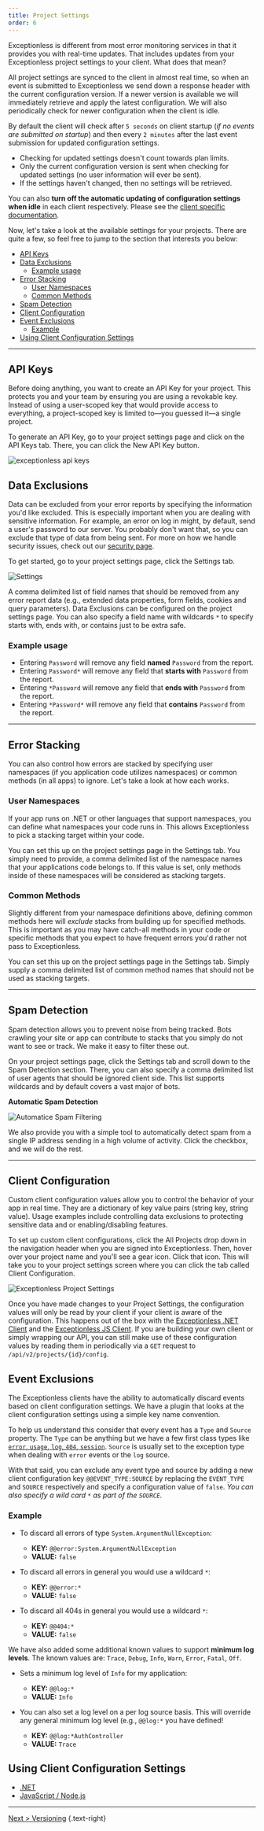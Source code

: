 ```yaml
---
title: Project Settings
order: 6
---
```


Exceptionless is different from most error monitoring services in that it provides you with real-time updates. That includes updates from your Exceptionless project settings to your client. What does that mean? 

All project settings are synced to the client in almost real time, so when an event is submitted to Exceptionless we send down a response header with the current configuration version. If a newer version is available we will immediately retrieve and apply the latest configuration. We will also periodically check for newer configuration when the client is idle.

By default the client will check after `5 seconds` on client startup (*if no events are submitted on startup*) and then every `2 minutes` after the last event submission for updated configuration settings.

- Checking for updated settings doesn't count towards plan limits.
- Only the current configuration version is sent when checking for updated settings (no user information will ever be sent).
- If the settings haven't changed, then no settings will be retrieved.

You can also **turn off the automatic updating of configuration settings when idle** in each client respectively. Please see the [client specific documentation](#clients).

Now, let's take a look at the available settings for your projects. There are quite a few, so feel free to jump to the section that interests you below: 

<!-- - [Clients](#clients) -->
- [API Keys](#api-keys)
- [Data Exclusions](#data-exclusions)
  - [Example usage](#example-usage)
- [Error Stacking](#error-stacking)
  - [User Namespaces](#user-namespaces)
  - [Common Methods](#common-methods)
- [Spam Detection](#spam-detection)
- [Client Configuration](#client-configuration)
- [Event Exclusions](#event-exclusions)
  - [Example](#example)
- [Using Client Configuration Settings](#using-client-configuration-settings)

---

<!-- ## Clients

Exceptionless has a robust API that can be used through any client interface, but as a convenience, we have provided two Exceptionless client wrappers—one for .NET and one for JavaScript.

Each client wrapper has its own guide to help you get started. Visit either one below. 

- [.NET](clients/dotnet/)
- [JavaScript / Node.js](clients/javascript/) -->

## API Keys

Before doing anything, you want to create an API Key for your project. This protects you and your team by ensuring you are using a revokable key. Instead of using a user-scoped key that would provide access to everything, a project-scoped key is limited to—you guessed it—a single project.

To generate an API Key, go to your project settings page and click on the API Keys tab. There, you can click the New API Key button. 

![exceptionless api keys](../docs/img/apikeys.png)

## Data Exclusions

Data can be excluded from your error reports by specifying the information you'd like excluded. This is especially important when you are dealing with sensitive information. For example, an error on log in might, by default, send a user's password to our server. You probably don't want that, so you can exclude that type of data from being sent. For more on how we handle security issues, check out our [security page](security.md).

To get started, go to your project settings page, click the Settings tab. 

![Settings](img/DataExclusions.png)

A comma delimited list of field names that should be removed from any error report data (e.g., extended data properties, form fields, cookies and query parameters). Data Exclusions can be configured on the project settings page. You can also specify a field name with wildcards `*` to specify starts with, ends with, or contains just to be extra safe.

### Example usage

- Entering `Password` will remove any field **named** `Password` from the report.
- Entering `Password*` will remove any field that **starts with** `Password` from the report.
- Entering `*Password` will remove any field that **ends with** `Password` from the report.
- Entering `*Password*` will remove any field that **contains** `Password` from the report.

---

## Error Stacking

You can also control how errors are stacked by specifying user namespaces (if you application code utilizes namespaces) or common methods (in all apps) to ignore. Let's take a look at how each works. 

### User Namespaces

If your app runs on .NET or other languages that support namespaces, you can define what namespaces your code runs in. This allows Exceptionless to pick a stacking target within your code. 

You can set this up on the project settings page in the Settings tab. You simply need to provide, a comma delimited list of the namespace names that your applications code belongs to. If this value is set, only methods inside of these namespaces will be considered as stacking targets.

### Common Methods

Slightly different from your namespace definitions above, defining common methods here will *exclude* stacks from building up for specified methods. This is important as you may have catch-all methods in your code or specific methods that you expect to have frequent errors you'd rather not pass to Exceptionless. 

You can set this up on the project settings page in the Settings tab. Simply supply a comma delimited list of common method names that should not be used as stacking targets. 

---

## Spam Detection

Spam detection allows you to prevent noise from being tracked. Bots crawling your site or app can contribute to stacks that you simply do not want to see or track. We make it easy to filter these out. 

On your project settings page, click the Settings tab and scroll down to the Spam Detection section. There, you can also specify a comma delimited list of user agents that should be ignored client side. This list supports wildcards and by default covers a vast major of bots. 

**Automatic Spam Detection**

![Automatice Spam Filtering](img/Spam_Detection.png)

We also provide you with a simple tool to automatically detect spam from a single IP address sending in a high volume of activity. Click the checkbox, and we will do the rest.

---

## Client Configuration

Custom client configuration values allow you to control the behavior of your app in real time. They are a dictionary of key value pairs (string key, string value). Usage examples include controlling data exclusions to protecting sensitive data and or enabling/disabling features. 

To set up custom client configurations, click the All Projects drop down in the navigation header when you are signed into Exceptionless. Then, hover over your project name and you'll see a gear icon. Click that icon. This will take you to your project settings screen where you can click the tab called Client Configuration.

![Exceptionless Project Settings](img/project-settings.png)

Once you have made changes to your Project Settings, the configuration values will only be read by your client if your client is aware of the configuration. This happens out of the box with the [Exceptionless .NET Client](clients/dotnet/index.md) and the [Exceptionless JS Client](clients/javascript/index.md). If you are building your own client or simply wrapping our API, you can still make use of these configuration values by reading them in periodically via a `GET` request to `/api/v2/projects/{id}/config`.

## Event Exclusions

The Exceptionless clients have the ability to automatically discard events based on client configuration settings. We have a plugin that looks at the client configuration settings using a simple key name convention.

To help us understand this consider that every event has a `Type` and `Source` property. The `Type` can be anything but we have a few first class types like [`error`, `usage`, `log`, `404`, `session`](https://github.com/exceptionless/Exceptionless/blob/master/src/Exceptionless.Core/Models/Event.cs#L92-L100). `Source` is usually set to the exception type when dealing with `error` events or the `log` source.

With that said, you can exclude any event type and source by adding a new client configuration key `@@EVENT_TYPE:SOURCE` by replacing the `EVENT_TYPE` and `SOURCE` respectively and specify a configuration value of `false`. _You can also specify a wild card `*` as part of the `SOURCE`._

### Example

- To discard all errors of type `System.ArgumentNullException`:
  - **KEY:** `@@error:System.ArgumentNullException`
  - **VALUE:** `false`

- To discard all errors in general you would use a wildcard `*`:
  - **KEY:** `@@error:*`
  - **VALUE:** `false`

- To discard all 404s in general you would use a wildcard `*`:
  - **KEY:** `@@404:*`
  - **VALUE:** `false`

We have also added some additional known values to support **minimum log levels**. The known values are: `Trace`, `Debug`, `Info`, `Warn`, `Error`, `Fatal`, `Off`.

- Sets a minimum log level of `Info` for my application:
  - **KEY:** `@@log:*`
  - **VALUE:** `Info`

- You can also set a log level on a per log source basis. This will override any general minimum log level (e.g., `@@log:*` you have defined!
  - **KEY:** `@@log:*AuthController`
  - **VALUE:** `Trace`

## Using Client Configuration Settings

- [.NET](clients/dotnet/client-configuration-values.md)
- [JavaScript / Node.js](clients/javascript/client-configuration-values.md)

---

[Next > Versioning](versioning.md) {.text-right}